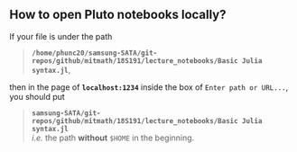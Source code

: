 
## How to open Pluto notebooks locally?
If your file is under the path<br>
> **`/home/phunc20/samsung-SATA/git-repos/github/mitmath/18S191/lecture_notebooks/Basic Julia syntax.jl`**,<br>

then in the page of <code><b>localhost:1234</b></code> inside the box of <code>Enter path or URL...</code>,
you should put
> **`samsung-SATA/git-repos/github/mitmath/18S191/lecture_notebooks/Basic Julia syntax.jl`**<br>*i.e.* the path <b>without</b> <code>$HOME</code> in the beginning.




















